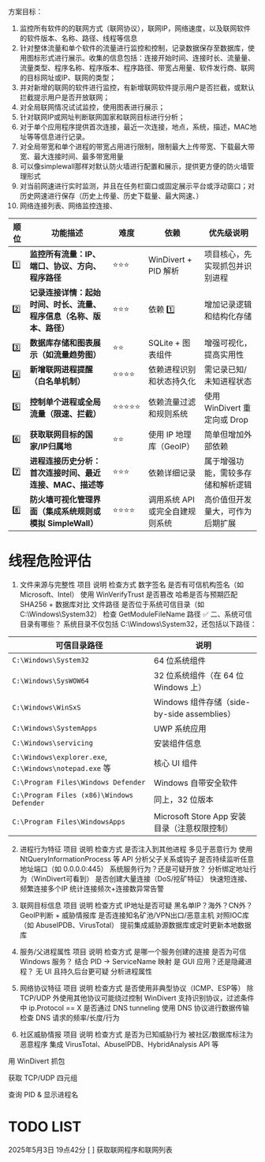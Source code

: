 方案目标：
1. 监控所有软件的的联网方式（联网协议），联网IP，网络速度，以及联网软件的软件版本、名称、路径、线程等信息
2. 针对整体流量和单个软件的流量进行监控和控制，记录数据保存至数据库，使用图标形式进行展示。收集的信息包括：连接开始时间、连接时长、流量量、流量类型、程序名称、程序版本、程序路径、带宽占用量、软件发行商、联网的目标网址或IP、联网的类型；
3. 并对新增的联网的软件进行监控，有新增联网软件提示用户是否拦截，或默认拦截提示用户是否开放联网；
4. 对全局联网情况试试监控，使用图表进行展示；
5. 针对联网IP或网址判断联网国家和联网目标进行分析；
6. 对于单个应用程序提供首次连接，最近一次连接，地点，系统，描述，MAC地址等等信息进行记录。
7. 对全局带宽和单个进程的带宽占用进行限制，限制最大上传带宽、下载最大带宽、最大连接时间、最多带宽用量
8. 可以像simplewall那样对默认防火墙进行配置和展示，提供更方便的防火墙管理形式
9. 对当前网速进行实时监测，并且在任务栏窗口或固定展示平台或浮动窗口；对历史网速进行保存（历史上传量、历史下载量、最大网速、）
10. 网络连接列表、网络监控连接、


| 顺位  | 功能描述                                 | 难度    | 依赖                 | 优先级说明                  |
| --- | ------------------------------------ | ----- | ------------------ | ---------------------- |
| 1️⃣ | **监控所有流量：IP、端口、协议、方向、程序路径**          | ⭐⭐⭐   | WinDivert + PID 解析 | 项目核心，先实现抓包并识别进程        |
| 2️⃣ | **记录连接详情：起始时间、时长、流量、程序信息（名称、版本、路径）** | ⭐⭐⭐   | 依赖 1️⃣             | 增加记录逻辑和结构化存储           |
| 3️⃣ | **数据库存储和图表展示（如流量趋势图）**               | ⭐⭐    | SQLite + 图表组件      | 增强可视化，提高实用性            |
| 4️⃣ | **新增联网进程提醒（白名单机制）**                  | ⭐⭐⭐⭐  | 依赖进程识别和状态持久化       | 需记录已知/未知进程状态           |
| 5️⃣ | **控制单个进程或全局流量（限速、拦截）**               | ⭐⭐⭐⭐⭐ | 依赖流量过滤和规则系统        | 使用 WinDivert 重定向或 Drop |
| 6️⃣ | **获取联网目标的国家/IP归属地**                  | ⭐⭐    | 使用 IP 地理库（GeoIP）   | 简单但增加外部依赖              |
| 7️⃣ | **进程连接历史分析：首次连接时间、最近连接、MAC、描述等**     | ⭐⭐⭐   | 依赖详细记录             | 属于增强功能，需较多存储和解析逻辑      |
| 8️⃣ | **防火墙可视化管理界面（集成系统规则或模拟 SimpleWall）** | ⭐⭐⭐⭐  | 调用系统 API 或完全自建规则系统 | 高价值但开发量大，可作为后期扩展       |


# 线程危险评估

1. 文件来源与完整性
   项目	说明	检查方式
   数字签名	是否有可信机构签名（如 Microsoft、Intel）	使用 WinVerifyTrust
   是否篡改	哈希是否与预期匹配	SHA256 + 数据库对比
   文件路径	是否位于系统可信目录（如 C:\Windows\System32）	检查 GetModuleFileName 路径
   ✅ 二、系统可信目录有哪些？
   系统目录不仅包括 C:\Windows\System32，还包括以下路径：

| 可信目录路径                                                | 说明                                    |
| ----------------------------------------------------- | ------------------------------------- |
| `C:\Windows\System32`                                 | 64 位系统组件                              |
| `C:\Windows\SysWOW64`                                 | 32 位系统组件（在 64 位 Windows 上）            |
| `C:\Windows\WinSxS`                                   | Windows 组件存储（side-by-side assemblies） |
| `C:\Windows\SystemApps`                               | UWP 系统应用                              |
| `C:\Windows\servicing`                                | 安装组件信息                                |
| `C:\Windows\explorer.exe`, `C:\Windows\notepad.exe` 等 | 核心 UI 组件                              |
| `C:\Program Files\Windows Defender`                   | Windows 自带安全软件                        |
| `C:\Program Files (x86)\Windows Defender`             | 同上，32 位版本                             |
| `C:\Program Files\WindowsApps`                        | Microsoft Store App 安装目录（注意权限控制）      |


2. 进程行为特征
   项目	说明	检查方式
   是否注入到其他进程	多见于恶意行为	使用 NtQueryInformationProcess 等 API 分析父子关系或钩子
   是否持续监听任意地址端口（如 0.0.0.0:445）	系统服务行为？还是可疑开放？	分析绑定地址行为（WinDivert可看到）
   是否创建大量连接（DoS/挖矿特征）	快速短连接、频繁连接多个IP	统计连接频次+连接数异常告警

3. 联网目标信息
   项目	说明	检查方式
   IP地址是否可疑	黑名单IP？海外？CN外？	GeoIP判断 + 威胁情报库
   是否连接知名矿池/VPN出口/恶意主机	对照IOC库（如 AbuseIPDB、VirusTotal）	提前集成威胁源数据库或定时更新本地数据库

4. 服务/父进程属性
   项目	说明	检查方式
   是哪一个服务创建的连接	是否为可信 Windows 服务？	结合 PID -> ServiceName 映射
   是 GUI 应用？还是隐藏进程？	无 UI 且持久后台更可疑	分析进程属性

5. 网络协议特征
   项目	说明	检查方式
   是否使用非典型协议（ICMP、ESP等）	除 TCP/UDP 外使用其他协议可能绕过控制	WinDivert 支持识别协议，过滤条件中 ip.Protocol == X
   是否通过 DNS tunneling	使用 DNS 协议进行数据传输	检查 DNS 请求的频率/长度/行为

6. 社区威胁情报
   项目	说明	检查方式
   是否为已知威胁行为	被社区/数据库标注为恶意程序	集成 VirusTotal、AbuseIPDB、HybridAnalysis API 等



用 WinDivert 抓包

获取 TCP/UDP 四元组

查询 PID & 显示进程名

# TODO LIST
2025年5月3日 19点42分
[ ] 获取联网程序和联网列表
